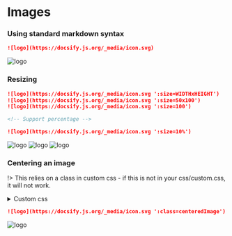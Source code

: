 # Images

### Using standard markdown syntax

```md
![logo](https://docsify.js.org/_media/icon.svg)
```

![logo](https://docsify.js.org/_media/icon.svg)

### Resizing

```md
![logo](https://docsify.js.org/_media/icon.svg ':size=WIDTHxHEIGHT')
![logo](https://docsify.js.org/_media/icon.svg ':size=50x100')
![logo](https://docsify.js.org/_media/icon.svg ':size=100')

<!-- Support percentage -->

![logo](https://docsify.js.org/_media/icon.svg ':size=10%')
```

![logo](https://docsify.js.org/_media/icon.svg ':size=50x100')
![logo](https://docsify.js.org/_media/icon.svg ':size=100')
![logo](https://docsify.js.org/_media/icon.svg ':size=10%')

### Centering an image

!> This relies on a class in custom css - if this is not in your css/custom.css, it will not work.

<details>
<summary>Custom css</summary>

```css
.centeredImage {
  display: block;
  margin-left: auto;
  margin-right: auto;
}
```

</details>

```md
![logo](https://docsify.js.org/_media/icon.svg ':class=centeredImage')
```

![logo](https://docsify.js.org/_media/icon.svg ':class=centeredImage')
